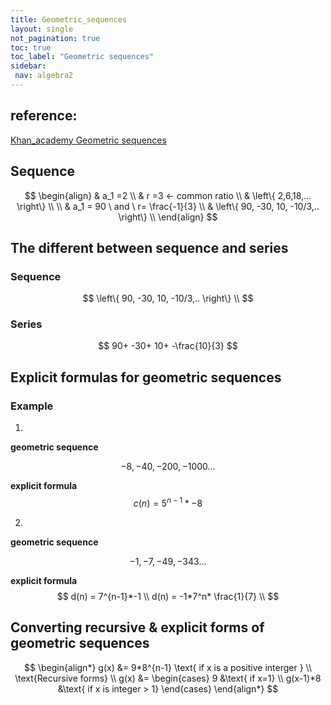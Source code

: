 ```yaml
---
title: Geometric_sequences
layout: single
not_pagination: true
toc: true
toc_label: "Geometric sequences"
sidebar:
 nav: algebra2
---
```

## reference: 
[Khan_academy Geometric sequences](https://www.khanacademy.org/math/algebra2/sequences-and-series/modal/v/geometric-sequences-introduction)



## Sequence
$$
\begin{align}
& a_1  =2 \\
& r =3 <- common ratio \\
& \left\{ 2,6,18,... \right\} \\
\\
& a_1 = 90 \ and \ r= \frac{-1}{3} \\
& \left\{ 90, -30, 10, -10/3,.. \right\} \\
\end{align}
$$

## The different between sequence and series

### Sequence
$$
\left\{ 90, -30, 10, -10/3,.. \right\} \\
$$

### Series
$$
90+  -30+ 10+ -\frac{10}{3}
$$

## Explicit formulas for geometric sequences

### Example

1.

**geometric sequence**

$$
-8,-40,-200,-1000...
$$

**explicit formula**
$$
c(n) = 5^{n-1}*-8
$$

2.

**geometric sequence**

$$
-1,-7,-49,-343...
$$

**explicit formula**
$$
d(n) = 7^{n-1}*-1 \\
d(n) = -1*7^n* \frac{1}{7} \\
$$

## Converting recursive & explicit forms of geometric sequences

$$
\begin{align*}
g(x) &= 9*8^{n-1} \text{  if x is a positive interger } \\
\text{Recursive forms} \\
g(x) &=
\begin{cases}
9 &\text{ if x=1} \\
g(x-1)*8 &\text{ if x is integer > 1}
\end{cases}
\end{align*}
$$
